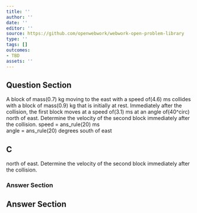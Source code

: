 ```yaml
---
title: ''
author: ''
date: ''
editor: ''
source: https://github.com/openwebwork/webwork-open-problem-library
type: ''
tags: []
outcomes:
- TBD
assets: ''
---
```


## Question Section 

 
  
A block of mass(0.7) kg moving to the east with a speed of(4.6) ms collides with a block of mass(0.9) kg that is initially at rest. Immediately after the collision, the first block moves at a speed of(3.1) ms at an angle of(40^circ) north of east. Determine the velocity of the second block immediately after the collision. 
speed = ans_rule(20) ms  
angle = ans_rule(20) degrees south of east
## C
north of east. Determine the velocity of the second block immediately after the collision. 
### Answer Section


## Answer Section

